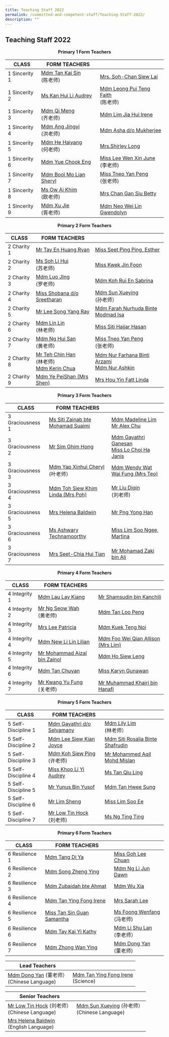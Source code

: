 ```yaml
---
title: Teaching Staff 2022
permalink: /committed-and-competent-staff/Teaching-Staff-2022/
description: ""
---
```

## Teaching Staff 2022

**<center>Primary 1 Form Teachers</center>**

| CLASS  | FORM TEACHERS ||
| -------- | -------- | -------- |
 | 1 Sincerity 1 | <a href="mailto:tan_kai_sin@moe.edu.sg">Mdm Tan Kai Sin </a><br>(陈老师)| <a href="mailto:soh-chan_siew_lai@moe.edu.sg">Mrs. Soh-Chan Siew Lai |
| 1 Sincerity 2 | <a href="mailto:kan_hui_li_audrey@moe.edu.sg"> Ms Kan Hui Li Audrey | <a href="mailto:faith_leong_pui_teng@moe.edu.sg">Mdm Leong Pui Teng Faith </a><br>(陈老师)|
| 1 Sincerity 3 | <a href="mailto:qi_meng@moe.edu.sg">Mdm Qi Meng </a><br>(齐老师)| <a href="mailto:lim_jia_hui@moe.edu.sg">Mdm Lim Jia Hui Irene |
| 1 Sincerity 4 | <a href="mailto:ang_jingyi@moe.edu.sg">Mdm Ang Jingyi </a><br>(洪老师)| <a href="mailto:asha_mukherjee_dula@moe.edu.sg">Mdm Asha d/o Mukherjee |
| 1 Sincerity 5 | <a href="mailto:he_haiyang@moe.edu.sg">Mdm He Haiyang </a><br>(何老师)| <a href="mailto:shirley_loo_bee_leng@moe.edu.sg">Mrs.Shirley Long|
| 1 Sincerity 6 | <a href="mailto:yue_chook_eng@moe.edu.sg">Mdm Yue Chook Eng | <a href="mailto:lee_wen_xin_june@moe.edu.sg">Miss Lee Wen Xin June </a><br>(李老师)|
| 1 Sincerity 7 | <a href="mailto:booi_mo_lian@moe.edu.sg">Mdm Booi Mo Lian Sheryl | <a href="mailto:tneo_yan_peng@moe.edu.sg">Miss Tneo Yan Peng </a><br>(张老师) |
| 1 Sincerity 8 | <a href="mailto:ow_ai_khim@moe.edu.sg">Ms Ow Ai Khim </a><br>(欧老师) | <a href="mailto:chan_gan_siu@moe.edu.sg">Mrs Chan Gan Siu Betty|
| 1 Sincerity 9 | <a href="mailto:xu_jie@moe.edu.sg">Mdm Xu Jie</a><br>(胥老师) | <a href="mailto: neo_wei_lin_gwendolyn@moe.edu.sg">Mdm Neo Wei Lin Gwendolyn|

**<center>Primary 2 Form Teachers</center>**

| CLASS  | FORM TEACHERS ||
| -------- | -------- | -------- |
| 2 Charity 1 | <a href="mailto:ryan_tay_en_huang@moe.edu.sg">Mr Tay En Huang Ryan | <a href="mailto:seet_ping_ping_esther@moe.edu.sg">Miss Seet Ping Ping, Esther |
| 2 Charity 2 | <a href="mailto:soh_li_hui@moe.edu.sg"> Ms Soh Li Hui </a><br>(苏老师) | <a href="mailto:kwek_jin_foon@moe.edu.sg">Miss Kwek Jin Foon|
| 2 Charity 3 | <a href="mailto:lou_jing@moe.edu.sg">Mdm Luo JIng </a><br>(罗老师)| <a href="mailto:koh_rui_en_sabrina@moe.edu.sg">Mdm Koh Rui En Sabrina|
| 2 Charity 4 | <a href="mailto:shobana_sreetharan@moe.edu.sg">Miss Shobana d/o Sreetharan| <a href="mailto:sun_xueying@moe.edu.sg">Mdm Sun Xueying </a><br> (孙老师）|
| 2 Charity 5 | <a href="mailto:lee_song_yang@moe.edu.sg">Mr Lee Song Yang Ray | <a href="mailto:farah_nurhuda_mohmad_isa@moe.edu.sg">Mdm Farah Nurhuda Binte Modmad Isa|
| 2 Charity 6 | <a href="mailto:lin_lin@moe.edu.sg">Mdm Lin Lin </a><br>(林老师) | <a href="mailto:Siti_hajjar_hasan@moe.edu.sg">Miss Siti Hajjar Hasan|
| 2 Charity 7 | <a href="mailto:ng_hui_san@moe.edu.sg">Mdm Ng Hui San </a><br>(黄老师)| <a href="mailto:tneo_yan_peng@moe.edu.sg">Miss Tneo Yan Peng </a><br>(张老师) |
| 2 Charity 8 | <a href="mailto:teh_chin_han@moe.edu.sg">Mr Teh Chin Han </a><br>(林老师) <br> <a href="mailto:chua_sze_yi@moe.edu.sg"> Mdm Kerin Chua | <a href="mailto:nur_farhana_arzami@moe.edu.sg">Mdm Nur Farhana Binti Arzami </a><br> <a href="mailto:nur_ashkin@moe.edu.sg">Mdm Nur Ashkin|
| 2 Charity 9 | <a href="mailto:ye_peishan@moe.edu.sg">Mdm Ye PeiShan (Mrs Shen) | <a href="mailto: hou_yin_fatt@moe.edu.sg">Mrs Hou Yin Fatt Linda|
	
	

**<center>Primary 3 Form Teachers</center>**

| CLASS  | FORM TEACHERS ||
| -------- | -------- | -------- |
| 3 Graciousness 1 | <a href="mailto:siti_zainab_mohamed_suaimi@moe.edu.sg">Ms Siti Zainab bte Mohamad Suaimi | <a href="mailto:madeline_lim_jia_min@moe.edu.sg">Mdm Madeline Lim </a><br> <a href="mailto:chu_yunfeng_alex@moe.edu.sg">Mr Alex Chu  |
| 3 Graciousness 2 | <a href="mailto:sim_ghim_hong@moe.edu.sg"> Mr Sim Ghim Hong| <a href="mailto:gayathri_ganesan@moe.edu.sg@moe.edu.sg">Mdm Gayathri Ganesan </a><br><a href="mailto:lo_choi_ha_janis@moe.edu.sg">Miss Lo Choi Ha Janis|
| 3 Graciousness 3 | <a href="mailto:cheryl_yap_xinhui@moe.edu.sg">Mdm Yap Xinhui Cheryl </a><br>(叶老师）| <a href="mailto:wat_wai_fung@moe.edu.sg">Mdm Wendy Wat Wai Fung (Mrs Teo) |
| 3 Graciousness 4 | <a href="mailto:toh_siew_khim@moe.edu.sg">Mdm Toh Siew Khim Linda (Mrs Poh) | <a href="mailto:liu_diqin@moe.edu.sg">Mr Liu Diqin </a><br>(刘老师) |
| 3 Graciousness 5 | <a href="mailto:helena_baldwin@moe.edu.sg">Mrs Helena Baldwin| <a href="mailto:png_yong_han@moe.edu.sg">Mr Png Yong Han|
| 3 Graciousness 6 | <a href="mailto:ashwary_technamoorthy@moe.edu.sg">Ms Ashwary Technamoorthy| <a href="mailto:lim_soo_ngee_martina@moe.edu.sg">Miss Lim Soo Ngee, Martina |
| 3 Graciousness 7 | <a href="mailto:chia_hui_tian@moe.edu.sg">Mrs Seet-Chia Hui Tian | <a href="mailto:mohamad_zaki_ali@moe.edu.sg">Mr Mohamad Zaki bin Ali |


**<center>Primary 4 Form Teachers</center>**

| CLASS  | FORM TEACHERS ||
| -------- | -------- | -------- |
| 4 Integrity 1 | <a href="mailto:lau_lay_kiang@moe.edu.sg">Mdm Lau Lay Kiang| <a href="mailto:@moe.edu.sg">Mr Shamsudin bin Kanchili |
| 4 Integrity 2 | <a href="mailto:ng_swoe_wah@moe.edu.sg"> Mr Ng Seow Wah </a><br>(黄老师)| <a href="mailto:tan_loo_peng@moe.edu.sg">Mdm Tan Loo Peng|
| 4 Integrity 3 | <a href="mailto:lee_patricia@moe.edu.sg">Mrs Lee Patricia| <a href="mailto:kuek_teng_noi@moe.edu.sg">Mdm Kuek Teng Noi |
| 4 Integrity 4 | <a href="mailto:new_lilin_lilian@moe.edu.sg">Mdm New Li Lin Lilian| <a href="mailto:allison_foo_wei_qian@moe.edu.sg">Mdm Foo Wei Qian Allison (Mrs Lim) |
| 4 Integrity 5 | <a href="mailto:he_haiyang@moe.edu.sg">Mr Mohammad Aizal bin Zainol| <a href="mailto:ho_siew_leng_2@moe.edu.sg">Mdm Ho Siew Leng|
| 4 Integrity 6 | <a href="mailto:tan_chuyan@moe.edu.sg">Mdm Tan Chuyan| <a href="mailto:karyn_gunawan@moe.edu.sg">Miss Karyn Gunawan|
| 4 Integrity 7 | <a href="mailto:kwang_yu_fung@moe.edu.sg">Mr Kwang Yu Fung </a><br>(关老师)| <a href="mailto:muhammad_khairi_hanafi@moe.edu.sg">Mr Muhammad Khairi bin Hanafi |

**<center>Primary 5 Form Teachers</center>**

| CLASS  | FORM TEACHERS ||
| -------- | -------- | -------- |
| 5 Self-Discipline 1 | <a href="mailto:gayathri_selvamany@moe.edu.sg">Mdm Gayathri d/o Selvamany| <a href="mailto:@moe.edu.sg">Mdm Lily Lim </a><br> (林老师） |
| 5 Self-Discipline 2 | <a href="mailto:lee_siew_kian_joyce@moe.edu.sg"> Mdm Lee Siew Kian Joyce| <a href="mailto:siti_rosalia_shafrudin@moe.edu.sg">Mdm Siti Rosalia Binte Shafrudin|
| 5 Self-Discipline 3 | <a href="mailto:koh_siew_ping@moe.edu.sg">Mdm Koh Siew Ping </a><br>(许老师)| <a href="mailto:mohammed_aqil_mohd_mislan@moe.edu.sg">Mr Mohammed Aqil Mohd Mislan |
| 5 Self-Discipline 4 | <a href="mailto:khoo_li_yi_audrey@moe.edu.sg">	Miss Khoo Li Yi Audrey| <a href="mailto:tan_qiu_ling@moe.edu.sg">Ms Tan Qiu Ling|
| 5 Self-Discipline 5 | <a href="mailto:yunus_b_yusif@moe.edu.sg">Mr Yunus Bin Yusof| <a href="mailto:tan_hwee_sung@moe.edu.sg">Mdm Tan Hwee Sung|
| 5 Self-Discipline 6 | <a href="mailto:lim_sheng@moe.edu.sg">Mr Lim Sheng| <a href="mailto:lim_soo_ee@moe.edu.sg">Miss Lim Soo Ee|
| 5 Self-Discipline 7 | <a href="mailto:low_tin_hock@moe.edu.sg"> Mr Low Tin Hock </a><br>(刘老师)| <a href="mailto:ng_ting_ting_2@moe.edu.sg">Ms Ng Ting Ting|


**<center>Primary 6 Form Teachers</center>**
	
| CLASS  | FORM TEACHERS ||
| -------- | -------- | -------- |
| 6 Resilience 1 | <a href="mailto:tang_di_ya@moe.edu.sg">Mdm Tang Di Ya| <a href="mailto:goh_lee_chuan@moe.edu.sg">Miss Goh Lee Chuan |
| 6 Resilience 2 | <a href="mailto:song_zheng_ying@moe.edu.sg"> Mdm Song Zheng Ying| <a href="mailto:dawn_ng_li_jun@moe.edu.sg">Mdm Ng Li Jun Dawn|
| 6 Resilience 3 | <a href="mailto:zubaidah_ahmat@moe.edu.sg">Mdm Zubaidah bte Ahmat| <a href="mailto:wu_xia@moe.edu.sg">Mdm Wu Xia |
| 6 Resilience 4 | <a href="mailto:tan_ying_fong@moe.edu.sg">Mdm Tan Ying Fong Irene| <a href="mailto:sarah_koh_hui_khoon@moe.edu.sg">Mrs Sarah Lee|
| 6 Resilience 5 | <a href="mailto:samantha_s_tan@moe.edu.sg">Miss Tan Sin Guan Samantha| <a href="mailto:foong_wenfang@moe.edu.sg">Ms Foong Wenfang </a><br>(冯老师)|
| 6 Resilience 6 | <a href="mailto:tay_kai_yi_kathy@moe.edu.sg">Mdm Tay Kai Yi Kathy| <a href="mailto:li_shu_lan@moe.edu.sg">Mdm Li Shu Lan </a><br>(李老师）|
| 6 Resilience 7 | <a href="mailto:zhong_wan_ying@moe.edu.sg">Mdm Zhong Wan Ying | <a href="mailto:dong_yan@moe.edu.sg">Mdm Dong Yan </a><br>(董老师) |
	
|  **Lead Teachers**|  | 
| -------- | -------- | 
| <a href="mailto:dong_yan@moe.edu.sg">Mdm Dong Yan</a>  (董老师）<br>(Chinese Language) | <a href="mailto:tan_ying_fong@moe.edu.sg">Mdm Tan Ying Fong Irene</a> <br>(Science) | 


|  **Senior Teachers**|  | 
| -------- | -------- | 
| <a href="mailto:low_tin_hock@moe.edu.sg">Mr Low Tin Hock</a> (刘老师）<br>(Chinese Language) | <a href="mailto:sun_xueying@moe.edu.sg">Mdm Sun Xueying</a>  (孙老师）<br>(Chinese Language) |
|<a href="mailto:helena_baldwin@moe.edu.sg">Mrs Helena Baldwin</a> <br>(English Language)||